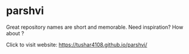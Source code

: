 # parshvi
Great repository names are short and memorable. Need inspiration? How about   ?



Click to visit website: https://tushar4108.github.io/parshvi/
